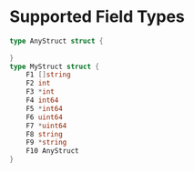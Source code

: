# Supported Field Types

```go
type AnyStruct struct {
	
}
type MyStruct struct {
	F1 []string
	F2 int
	F3 *int
	F4 int64
	F5 *int64
	F6 uint64
	F7 *uint64
	F8 string
	F9 *string
	F10 AnyStruct
}
```